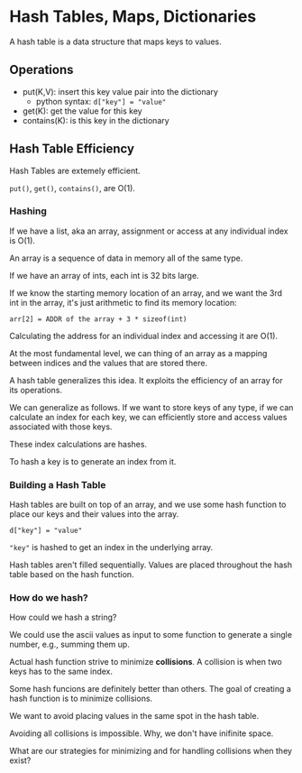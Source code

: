 # Hash Tables, Maps, Dictionaries

A hash table is a data structure that maps keys to values.

## Operations

- put(K,V): insert this key value pair into the dictionary
    - python syntax: `d["key"] = "value"`
- get(K): get the value for this key
- contains(K): is this key in the dictionary

## Hash Table Efficiency

Hash Tables are extemely efficient.

`put()`, `get()`, `contains()`, are O(1).

### Hashing

If we have a list, aka an array, assignment or access at any individual index
is O(1).

An array is a sequence of data in memory all of the same type.

If we have an array of ints, each int is 32 bits large.

If we know the starting memory location of an array, and we want the 3rd 
int in the array, it's just arithmetic to find its memory location:

`arr[2] = ADDR of the array + 3 * sizeof(int)`

Calculating the address for an individual index and accessing it are O(1).

At the most fundamental level, we can thing of an array as a mapping between
indices and the values that are stored there.

A hash table generalizes this idea. It exploits the efficiency of an array for
its operations.

We can generalize as follows. If we want to store keys of any type, if we can
calculate an index for each key, we can efficiently store and access values
associated with those keys.

These index calculations are hashes.

To hash a key is to generate an index from it.

### Building a Hash Table

Hash tables are built on top of an array, and we use some hash function to place
our keys and their values into the array.

`d["key"] = "value"`

`"key"` is hashed to get an index in the underlying array.

Hash tables aren't filled sequentially. Values are placed throughout the hash
table based on the hash function.

### How do we hash?

How could we hash a string?

We could use the ascii values as input to some function to generate a single
number, e.g., summing them up.

Actual hash function strive to minimize **collisions**. A collision is when 
two keys has to the same index.

Some hash funcions are definitely better than others. The goal of
creating a hash function is to minimize collisions. 

We want to avoid placing values in the same spot in the hash table.

Avoiding all collisions is impossible. Why, we don't have inifinite space.

What are our strategies for minimizing and for handling collisions when they
exist?